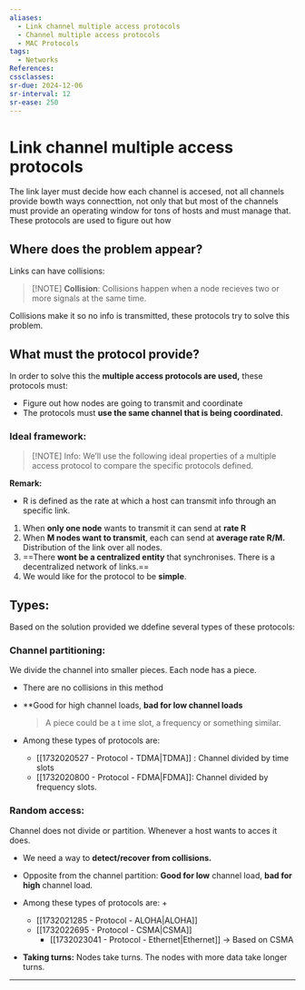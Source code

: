 ```yaml
---
aliases:
  - Link channel multiple access protocols
  - Channel multiple access protocols
  - MAC Protocols
tags:
  - Networks
References: 
cssclasses: 
sr-due: 2024-12-06
sr-interval: 12
sr-ease: 250
---
```

# Link channel multiple access protocols

The link layer must decide how each channel is accesed, not all channels provide bowth ways connecttion, not only that but most of the channels must provide an operating window for tons of hosts and must manage that. These protocols are used to figure out how 

## Where does the problem appear?
Links can have collisions: 

> [!NOTE] **Collision**: 
> Collisions happen when a node recieves two or more signals at the same time. 

 Collisions make it so no info is transmitted, these protocols try to solve this problem. 
## What must the protocol provide?
In order to solve this the **multiple access protocols are used,** these protocols must:

+ Figure out how nodes are going to transmit and coordinate
+ The protocols must **use the same channel that is being coordinated.** 

### Ideal framework: 

> [!NOTE] Info:
> We’ll use the following ideal properties of a multiple access protocol to compare the specific protocols defined. 

**Remark:**
 + R is defined as the rate at which a host can transmit info through an specific link. 

1. When **only one node** wants to transmit it can send at **rate R** 
2. When **M nodes want to transmit**, each can send at **average rate R/M.** Distribution of the link over all nodes. 
3. ==There **wont be a centralized entity** that synchronises. There is a decentralized network of links.== 
4. We would like for the protocol to be **simple**. 

## Types: 
Based on the solution provided we ddefine several types of these protocols: 
### Channel partitioning:
We divide the channel into smaller pieces. Each node has a piece.
+ There are no collisions in this method
+ **Good for high channel loads, **bad for low channel loads**

  > A piece could be a t ime slot, a frequency or something similar. 

+ Among these types of protocols are:
	 + [[1732020527 - Protocol - TDMA|TDMA]] : Channel divided by time slots
	 + [[1732020800 - Protocol - FDMA|FDMA]]: Channel divided by frequency slots.
### Random access:
Channel does not divide or partition. Whenever a host wants to acces it does. 

+ We need a way to **detect/recover from collisions.**
+ Opposite from the channel partition: **Good for low** channel load, **bad for high** channel load. 
+ Among these types of protocols are: + 
	+ [[1732021285 - Protocol - ALOHA|ALOHA]]
	+ [[1732022695 - Protocol - CSMA|CSMA]]
		+ [[1732023041 - Protocol - Ethernet|Ethernet]] → Based on CSMA

+ **Taking turns:** Nodes take turns. The nodes with more data take longer turns.
***